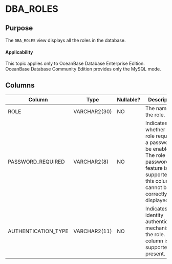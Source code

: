 DBA_ROLES
==============================

Purpose
-----------

The `DBA_ROLES` view displays all the roles in the database.

  <main id="notice" >
    <h4>Applicability</h4>
    <p>This topic applies only to OceanBase Database Enterprise Edition. OceanBase Database Community Edition provides only the MySQL mode. </p>
  </main>

Columns
-------------

| **Column** | **Type** | **Nullable?** | **Description** |
|---------------------|--------------|----------------|------------------------------------|
| ROLE | VARCHAR2(30) | NO | The name of the role. |
| PASSWORD_REQUIRED | VARCHAR2(8) | NO | Indicates whether the role requires a password to be enabled. The role password feature is supported but this column cannot be correctly displayed. |
| AUTHENTICATION_TYPE | VARCHAR2(11) | NO | Indicates the identity authentication mechanism of the role. This column is not supported at present.  |



